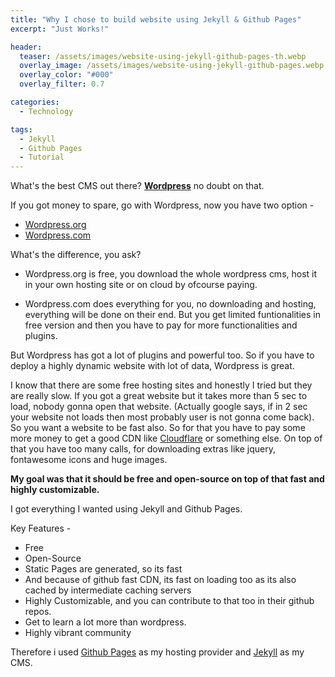 ```yaml
---
title: "Why I chose to build website using Jekyll & Github Pages"
excerpt: "Just Works!"

header:
  teaser: /assets/images/website-using-jekyll-github-pages-th.webp
  overlay_image: /assets/images/website-using-jekyll-github-pages.webp
  overlay_color: "#000"
  overlay_filter: 0.7

categories:
  - Technology

tags:
  - Jekyll
  - Github Pages
  - Tutorial
---
```


What's the best CMS out there? **[Wordpress](https://en.wikipedia.org/wiki/WordPress)** no doubt on that.

If you got money to spare, go with Wordpress, now you have two option -
 * [Wordpress.org](https://wordpress.org/)
 * [Wordpress.com](https://wordpress.com/)

What's the difference, you ask?
 * Wordpress.org is free, you download the whole wordpress cms, host it in your own hosting site or on cloud by ofcourse paying.

 * Wordpress.com does everything for you, no downloading and hosting, everything will be done on their end. But you get limited funtionalities in free version and then you have to pay for more functionalities and plugins.

But Wordpress has got a lot of plugins and powerful too. So if you have to deploy a highly dynamic website with lot of data, Wordpress is great.

I know that there are some free hosting sites and honestly I tried but they are really slow. If you got a great website but it takes more than 5 sec to load, nobody gonna open that website. (Actually google says, if in 2 sec your website not loads then most probably user is not gonna come back). So you want a website to be fast also. So for that you have to pay some more money to get a good CDN like [Cloudflare](https://www.cloudflare.com/) or something else. On top of that you have too many calls, for downloading extras like jquery, fontawesome icons and huge images.


**My goal was that it should be free and open-source on top of that fast and highly customizable.**

I got everything I wanted using Jekyll and Github Pages.

Key Features -
 * Free
 * Open-Source
 * Static Pages are generated, so its fast
 * And because of github fast CDN, its fast on loading too as its also cached by intermediate caching servers
 * Highly Customizable, and you can contribute to that too in their github repos.
 * Get to learn a lot more than wordpress.
 * Highly vibrant community

Therefore i used [Github Pages](https://pages.github.com/) as my hosting provider and [Jekyll](https://jekyllrb.com/) as my CMS.
